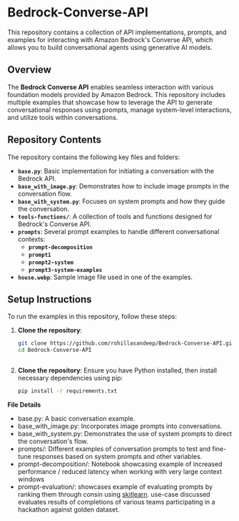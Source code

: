 # Bedrock-Converse-API

This repository contains a collection of API implementations, prompts, and examples for interacting with Amazon Bedrock's Converse API, which allows you to build conversational agents using generative AI models.

## Overview
The **Bedrock Converse API** enables seamless interaction with various foundation models provided by Amazon Bedrock. This repository includes multiple examples that showcase how to leverage the API to generate conversational responses using prompts, manage system-level interactions, and utilize tools within conversations.

## Repository Contents
The repository contains the following key files and folders:

- **`base.py`**: Basic implementation for initiating a conversation with the Bedrock API.
- **`base_with_image.py`**: Demonstrates how to include image prompts in the conversation flow.
- **`base_with_system.py`**: Focuses on system prompts and how they guide the conversation.
- **`tools-functions/`**: A collection of tools and functions designed for Bedrock's Converse API.
- **`prompts`**: Several prompt examples to handle different conversational contexts:
  - **`prompt-decomposition`**
  - **`prompt1`**
  - **`prompt2-system`**
  - **`prompt3-system-examples`**
- **`house.webp`**: Sample image file used in one of the examples.

## Setup Instructions
To run the examples in this repository, follow these steps:

1. **Clone the repository**:
   ```bash
   git clone https://github.com/rohillasandeep/Bedrock-Converse-API.git
   cd Bedrock-Converse-API
  
2. **Clone the repository**: Ensure you have Python installed, then install necessary dependencies using pip:
    ```bash
    pip install -r requirements.txt

**File Details**

- base.py: A basic conversation example.
- base_with_image.py: Incorporates image prompts into conversations.
- base_with_system.py: Demonstrates the use of system prompts to direct the conversation's flow.
- prompts/: Different examples of conversation prompts to test and fine-tune responses based on system prompts and other variables.
- prompt-decomposition/: Notebook showcasing example of increased performance / reduced latency when working with very large context windows
- prompt-evaluation/: showcases example of evaluating prompts by ranking them through consin using [skitlearn](https://scikit-learn.org/). use-case discussed evaluates results of completions of various teams participating in a hackathon against golden dataset.

